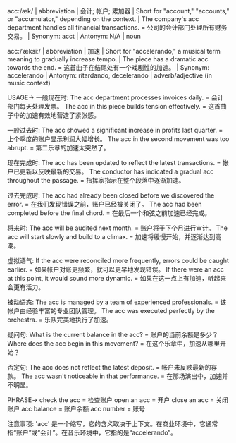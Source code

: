 acc:/æk/ | abbreviation | 会计; 帐户; 累加器 | Short for "account," "accounts," or "accumulator," depending on the context. |  The company's acc department handles all financial transactions. = 公司的会计部门处理所有财务交易。 | Synonym: acct | Antonym: N/A | noun

acc:/ˈæksiː/ | abbreviation | 加速 | Short for "accelerando," a musical term meaning to gradually increase tempo. | The piece has a dramatic acc towards the end. = 这首曲子在结尾处有一个戏剧性的加速。 | Synonym: accelerando | Antonym: ritardando, decelerando | adverb/adjective (in music context)



USAGE->
一般现在时:
The acc department processes invoices daily. = 会计部门每天处理发票。
The acc in this piece builds tension effectively.  = 这首曲子中的加速有效地营造了紧张感。

一般过去时:
The acc showed a significant increase in profits last quarter. = 上个季度的账户显示利润大幅增长。
The acc in the second movement was too abrupt. = 第二乐章的加速太突然了。

现在完成时:
The acc has been updated to reflect the latest transactions. = 帐户已更新以反映最新的交易。
The conductor has indicated a gradual acc throughout the passage. = 指挥家指示在整个段落中逐渐加速。

过去完成时:
The acc had already been closed before we discovered the error. = 在我们发现错误之前，账户已经被关闭了。
The acc had been completed before the final chord. = 在最后一个和弦之前加速已经完成。

将来时:
The acc will be audited next month. = 账户将于下个月进行审计。
The acc will start slowly and build to a climax. =  加速将缓慢开始，并逐渐达到高潮。

虚拟语气:
If the acc were reconciled more frequently, errors could be caught earlier. = 如果帐户对账更频繁，就可以更早地发现错误。
If there were an acc at this point, it would sound more dynamic. = 如果在这一点上有加速，听起来会更有活力。

被动语态:
The acc is managed by a team of experienced professionals. = 该帐户由经验丰富的专业团队管理。
The acc was executed perfectly by the orchestra. = 乐队完美地执行了加速。

疑问句:
What is the current balance in the acc? = 账户的当前余额是多少？
Where does the acc begin in this movement? = 在这个乐章中，加速从哪里开始？

否定句:
The acc does not reflect the latest deposit. = 帐户未反映最新的存款。
The acc wasn't noticeable in that performance. = 在那场演出中，加速并不明显。


PHRASE->
check the acc = 检查账户
open an acc = 开户
close an acc = 关闭账户
acc balance = 账户余额
acc number = 账号


注意事项:
'acc' 是一个缩写，它的含义取决于上下文。在商业环境中，它通常指“账户”或“会计”。在音乐环境中，它指的是“accelerando”。


